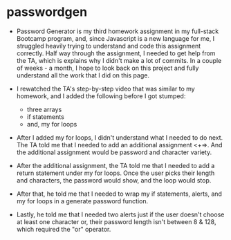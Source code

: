 # passwordgen

- Password Generator is my third homework assignment in my full-stack Bootcamp program, and, since Javascript is a new language for me, I struggled heavily trying to understand and code this assignment correctly. Half way through the assignment, I needed to get help from the TA, which is explains why I didn't make a lot of commits. In a couple of weeks - a month, I hope to look back on this project and fully understand all the work that I did on this page.

- I rewatched the TA's step-by-step video that was similar to my homework, and I added the following before I got stumped:
    - three arrays
    - if statements
    - and, my for loops

- After I added my for loops, I didn't understand what I needed to do next. The TA told me that I needed to add an additional assignment &lt;+=&gt;. And the additional assignment would be password and character variety.

- After the additional assignment, the TA told me that I needed to add a return statement under my for loops. Once the user picks their length and characters, the password would show, and the loop would stop.

- After that, he told me that I needed to wrap my if statements, alerts, and my for loops in a generate password function.

- Lastly, he told me that I needed two alerts just if the user doesn't choose at least one character or, their password length isn't between 8 & 128, which required the "or" operator. 

